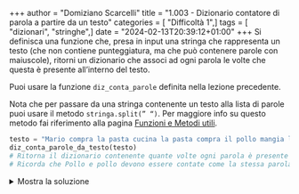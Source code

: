 +++
author = "Domiziano Scarcelli"
title = "1.003 - Dizionario contatore di parola a partire da un testo"
categories = [ "Difficoltà 1",]
tags = [ "dizionari", "stringhe",]
date = "2024-02-13T20:39:12+01:00"
+++
Si definisca una funzione che, presa in input una stringa che rappresenta un testo (che non contiene punteggiatura, ma che può contenere parole con maiuscole), ritorni un dizionario che associ ad ogni parola le volte che questa è presente all’interno del testo.

Puoi usare la funzione `diz_conta_parole` definita nella lezione precedente.

Nota che per passare da una stringa contenente un testo alla lista di parole puoi usare il metodo `stringa.split(” “)`. Per maggiore info su questo metodo fai riferimento alla pagina [Funzioni e Metodi utili](https://www.notion.so/Funzioni-e-Metodi-utili-239c8c5f760d4d95aa9e0f636a94a6cb?pvs=21). 

```python
testo = "Mario compra la pasta cucina la pasta compra il pollo mangia la Pasta col Pollo"
diz_conta_parole_da_testo(testo)
# Ritorna il dizionario contenente quante volte ogni parola è presente all'interno del testo,
# Ricorda che Pollo e pollo devono essere contate come la stessa parola. 
```

<details>
<summary>Mostra la soluzione</summary>

```python
#Soluzione: Alessio Lucciola
def diz_conta_parole_da_testo(testo):
    testo = testo.lower().split(" ")
    diz_finale = {}
    for p in testo:
        diz_finale[p] = diz_finale.get(p, 0) + 1 # Se la parola non è presente nel dizionario, aggiungila con valore 0 e incrementa subito di 1. Altrimenti incrementa solo il contatore di 1.
    return diz_finale

# Versione alterntiva
def diz_conta_parole_da_testo_due(testo):
    testo = testo.lower().split(" ")
    diz_finale = {}
    for p in testo:
        if p in diz_finale:
            diz_finale[p] += 1
        else:
            diz_finale[p] = 1
    return diz_finale
```
</details>
